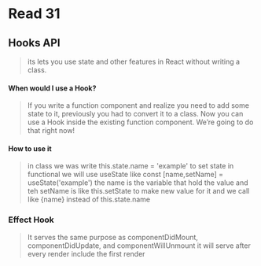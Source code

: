 # Read 31

## Hooks API

> its lets you use state and other features in React without writing a class.

#### When would I use a Hook?

> If you write a function component and realize you need to add some state to it, previously you had to convert it to a class. Now you can use a Hook inside the existing function component. We’re going to do that right now!

#### How to use it

> in class we was write this.state.name = 'example' to set state in functional we will use useState like const [name,setName] = useState('example') the name is the variable that hold the value and teh setName is like this.setState to make new value for it and we call like {name} instead of this.state.name

### Effect Hook

> It serves the same purpose as componentDidMount, componentDidUpdate, and componentWillUnmount it will serve after every render include the first render
